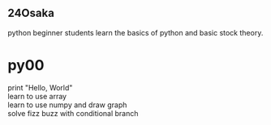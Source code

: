 ## 24Osaka  

python beginner students learn the basics of python and basic stock theory.  

# py00

print "Hello, World"  
learn to use array  
learn to use numpy and draw graph  
solve fizz buzz with conditional branch    
